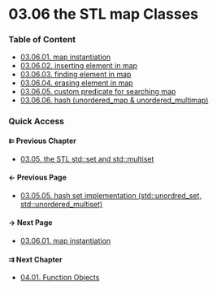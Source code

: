 # 03.06 the STL map Classes

### Table of Content

* [03.06.01. map instantiation](./01.instantiation.md)
* [03.06.02. inserting element in map](./02.insertion.md)
* [03.06.03. finding element in map](./03.find.md)
* [03.06.04. erasing element in map](./04.erase.md)
* [03.06.05. custom predicate for searching map](./05.predicate.md)
* [03.06.06. hash (unordered_map & unordered_multimap)](./06.hash.md)

### Quick Access

<div class="previous_chapter pagination">

#### &#8647; Previous Chapter

* [03.05. the STL std::set and std::multiset](./../../03.stl/05.set/README.md)
</div>

<div class="previous_page pagination">

#### &#8592; Previous Page

* [03.05.05. hash set implementation &lpar;std::unordred_set, std::unordered_multiset&rpar;](./../../03.stl/05.set/05.hash.md)

</div>
<div class="next_page pagination">

#### &#8594; Next Page

* [03.06.01. map instantiation](./../../03.stl/06.map/01.instantiation.md)

</div>
<div class="next_chapter pagination">

#### &#8649; Next Chapter

* [04.01. Function Objects](./../../04.more_stl/01.function_object/README.md)

</div>
